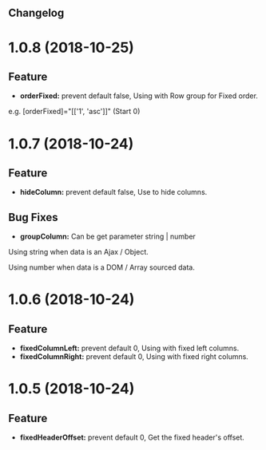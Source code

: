 ## Changelog

<a name="1.0.8"></a>
# 1.0.8 (2018-10-25)

## Feature
- **orderFixed:** prevent default false, Using with Row group for Fixed order.

e.g. [orderFixed]="[['1', 'asc']]" (Start 0)


<a name="1.0.7"></a>
# 1.0.7 (2018-10-24)

## Feature
- **hideColumn:** prevent default false, Use to hide columns.

## Bug Fixes
- **groupColumn:** Can be get parameter string | number

Using string when data is an Ajax / Object.

Using number when data is a DOM / Array sourced data.

<a name="1.0.6"></a>
# 1.0.6 (2018-10-24)

## Feature
- **fixedColumnLeft:** prevent default 0, Using with fixed left columns.
- **fixedColumnRight:** prevent default 0, Using with fixed right columns.
  
<a name="1.0.5"></a>
# 1.0.5 (2018-10-24)

## Feature
- **fixedHeaderOffset:** prevent default 0, Get the fixed header's offset.
  
